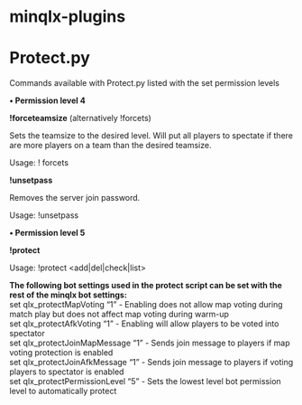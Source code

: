 # minqlx-plugins
# Protect.py

Commands available with Protect.py listed with the set permission levels

<b>•	Permission level 4</b>

<b>!forceteamsize</b> (alternatively !forcets)

Sets the teamsize to the desired level. Will put all players to spectate if there are more players on a team than the desired teamsize.

Usage: ! forcets <wanted teamsize>
   
<b>!unsetpass</b>

Removes the server join password.

Usage: !unsetpass
   
<b>•	Permission level 5</b>

<b>!protect</b>

Usage: !protect <add|del|check|list> <player id>



<b>The following bot settings used in the protect script can be set with the rest of the minqlx bot settings:</b><br>
set qlx_protectMapVoting “1” - Enabling does not allow map voting during match play but does not affect map voting during warm-up<br>
set qlx_protectAfkVoting “1” - Enabling will allow players to be voted into spectator<br>
set qlx_protectJoinMapMessage “1” - Sends join message to players if map voting protection is enabled<br>
set qlx_protectJoinAfkMessage “1” - Sends join message to players if voting players to spectator is enabled<br>
set qlx_protectPermissionLevel “5” - Sets the lowest level bot permission level to  automatically protect<br>

